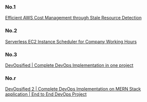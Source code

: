 ### No.1 

[Efficient AWS Cost Management through Stale Resource Detection](https://github.com/mathesh-me/aws-cost-optimization)

### No.2 

[Serverless EC2 Instance Scheduler for Company Working Hours](https://github.com/mathesh-me/serverless-ec2-scheduler)


### No.3 
[DevOpsified | Complete DevOps Implementation in one project](https://www.youtube.com/watch?v=HGu9sgoHaJ0&t=1s)


### No.r 

[DevOpsified 2 | Complete DevOps Implementation on MERN Stack application | End to End DevOps Project](https://www.youtube.com/watch?v=-AAcMNncCa4)
